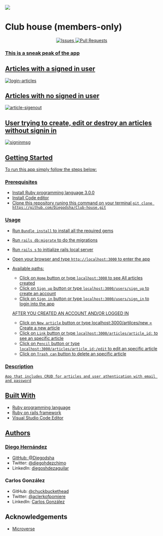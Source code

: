 ![](https://img.shields.io/badge/Microverse-blueviolet)

# Club house (members-only)

<p align="center">
    <a href="https://github.com/Diegodsha/Club-house/issues">
    <img src="https://img.shields.io/github/issues-raw/Diegodsha/Club-house?style=for-the-badge"
         alt="Issues">
     <a href="https://github.com/Diegodsha/Club-house/pulls">
    <img src="https://img.shields.io/github/issues-pr/Diegodsha/Club-house?style=for-the-badge"
         alt="Pull Requests">
</p>

### This is a sneak peak of the app

## Articles with a signed in user

![login-articles](https://user-images.githubusercontent.com/70416006/113334407-e5c2a380-92e0-11eb-91a6-d9601f87517a.png)

## Articles with no signed in user

![article-sigenout](https://user-images.githubusercontent.com/70416006/113334400-e52a0d00-92e0-11eb-95ea-5ac6047865d3.png)

## User trying to create, edit or destroy an articles without signin in

![signinmsg](https://user-images.githubusercontent.com/70416006/113334397-e4917680-92e0-11eb-86ce-c3e60c014301.png)

## Getting Started

To run this app simply follow the steps below:

### Prerequisites

- Install Ruby programming language 3.0.0
- Install Code editor
- Clone this repository runing this command on your terminal `git clone https://github.com/Diegodsha/Club-house.git`

### Usage

- Run `Bundle install` to install all the required gems
- Run `rails db:migrate` to do the migrations
- Run `rails s` to initialize rails local server
- Open your browser and type `http://localhost:3000` to enter the app
- Available paths:

  - Click on `Home` button or type `localhost:3000` to see All articles created
  - Click on `Sign up` button or type `localhost:3000/users/sign_up` to create an account
  - Click on `Sign in` button or type `localhost:3000/users/sign_in` to login into the app

  AFTER YOU CREATED AN ACCOUNT AND/OR LOGGED IN

  - Click on `New article` button or type localhost:3000/artilces/new = Create a new article
  - Click on `Link` button or type `localhost:3000/articles/article_id:` to see an specific article
  - Click on `Pencil` button or type `localhost:3000/articles/article_id:/edit` to edit an specific article
  - Click on `Trash can` button to delete an specific article

### Description

    App that includes CRUD for articles and user athentication with email and password

## Built With

- Ruby programming language
- Ruby on rails framework
- Visual Studio Code Editor

## Authors

### Diego Hernández

- GitHub: [@Diegodsha](https://github.com/Diegodsha)
- Twitter: [@diegohdezchimo](https://twitter.com/diegohdezchimo)
- LinkedIn: [diegoshdezaguilar](https://www.linkedin.com/in/diegoshdezaguilar/)

### Carlos González

- GitHub: [@chuckbuckethead](https://github.com/chuckbuckethead)
- Twitter: [@aclerkofpomiere](https://twitter.com/aclerkofpomier)
- LinkedIn: [Carlos González](https://www.linkedin.com/in/carlosrmgonzalez/)

## Acknowledgements

- [Microverse](https://www.microverse.org)
